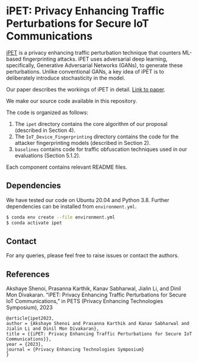 # iPET: Privacy Enhancing Traffic Perturbations for Secure IoT Communications

[iPET](./README.md#References) is a privacy enhancing traffic perturbation technique that counters ML-based fingerprinting attacks. iPET uses adversarial deep learning, specifically, Generative Adversarial Networks (GANs), to generate these perturbations. Unlike conventional GANs, a key idea of iPET is to deliberately introduce stochasticity in the model.

Our paper describes the workings of iPET in detail. [Link to paper](https://github.com/akshayeshenoi/ipet/releases/download/v0.1.2/iPET.pdf).

We make our source code available in this repository.

The code is organized as follows:
1. The `ipet` directory contains the core algorithm of our proposal (described in Section 4).
2. The `IoT_Device_Fingerprinting` directory contains the code for the attacker fingerprinting models (described in Section 2).
3. `baselines` contains code for traffic obfuscation techniques used in our evaluations (Section 5.1.2).

Each component contains relevant README files.

## Dependencies
We have tested our code on Ubuntu 20.04 and Python 3.8. Further dependencies can be installed from `environment.yml`.

```sh
$ conda env create --file environment.yml
$ conda activate ipet
```

## Contact
For any queries, please feel free to raise issues or contact the authors.

## References
Akshaye Shenoi, Prasanna Karthik, Kanav Sabharwal, Jialin Li, and Dinil Mon Divakaran. “iPET: Privacy Enhancing Traffic Perturbations for Secure IoT Communications,” in PETS (Privacy Enhancing Technologies Symposium), 2023


```
@article{ipet2023,
author = {Akshaye Shenoi and Prasanna Karthik and Kanav Sabharwal and Jialin Li and Dinil Mon Divakaran},
title = {{iPET: Privacy Enhancing Traffic Perturbations for Secure IoT Communications}},
year = {2023},
journal = {Privacy Enhancing Technologies Symposium}
}
```

